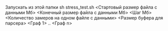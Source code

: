 Запускать из этой папки
sh stress_test.sh <Стартовый размер файла с данными Мб> <Конечный размер файла с данными Мб> <Шаг Мб> <Количество замеров на одном файле с данными> <Размер буфера для парсера> <Граф 1> .. <Граф n>